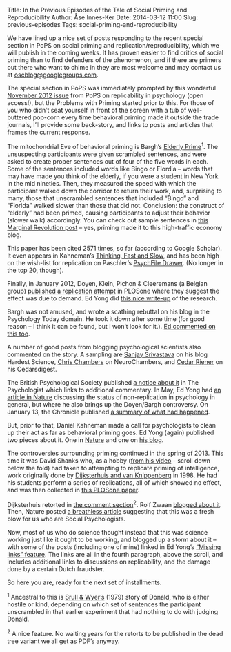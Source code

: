 Title: In the Previous Episodes of the Tale of Social Priming and Reproducibility
Author: Åse Innes-Ker
Date: 2014-03-12 11:00
Slug: previous-episodes
Tags: social-priming-and-reproducibility

We have lined up a nice set of posts responding to the recent special section in PoPS on social priming and replication/reproducibility, which we will publish in the coming weeks. It has proven easier to find critics of social priming than to find defenders of the phenomenon, and if there are primers out there who want to chime in they are most welcome and may contact us at oscblog@googlegroups.com.

The special section in PoPS was immediately prompted by this wonderful [November 2012 issue](http://pps.sagepub.com/content/7/6.toc) from PoPS on replicability in psychology  (open access!), but the Problems with Priming started prior to this. For those of you who didn’t seat yourself in front of the screen with a tub of well-buttered pop-corn every time behavioral priming made it outside the trade journals, I’ll provide some back-story, and links to posts and articles that frames the current response.

The mitochondrial Eve of behavioral priming is Bargh’s [Elderly Prime](http://psycnet.apa.org/journals/psp/71/2/230/)<sup>1</sup>. The unsuspecting participants were given scrambled sentences, and were asked to create proper sentences out of four of the five words in each. Some of the sentences included words like Bingo or Flordia – words that may have made you think of the elderly, if you were a student in New York in the mid nineties. Then, they measured the speed with which the participant walked down the corridor to return their work, and, surprising to many, those that unscrambled sentences that included “Bingo” and “Florida” walked slower than those that did not. Conclusion: the construct of “elderly” had been primed, causing participants to adjust their behavior (slower walk) accordingly. You can check out sample sentences in [this Marginal Revolution post](http://marginalrevolution.com/marginalrevolution/2012/03/walking-fast-and-slow.html) – yes, priming made it to this high-traffic economy blog.

This paper has been cited 2571 times, so far (according to Google Scholar). It even appears in Kahneman’s [Thinking, Fast and Slow](http://www.amazon.com/Thinking-Fast-Slow-Daniel-Kahneman/dp/0374533555), and has been high on the wish-list for replication on Paschler’s [PsychFile Drawer](http://www.psychfiledrawer.org/view_article_list.php). (No longer in the top 20, though).

Finally, in January 2012, Doyen, Klein, Pichon & Cleeremans (a Belgian group) [published a replication attempt](http://www.plosone.org/article/info%3Adoi%2F10.1371%2Fjournal.pone.0029081.) in PLOSone where they suggest the effect was due to demand.  Ed Yong did [this nice write-up](http://blogs.discovermagazine.com/notrocketscience/2012/01/18/primed-by-expectations-why-a-classic-psychology-experiment-isnt-what-it-seemed/#.UuimfLRwG70) of the research.

Bargh was not amused, and wrote a scathing rebuttal on his blog in the Psychology Today domain.  He took it down after some time (for good reason – I think it can be found, but I won’t look for it.). [Ed commented on this too](http://blogs.discovermagazine.com/notrocketscience/2012/03/10/failed-replication-bargh-psychology-study-doyen/#.UuimZ7RwG70).
 
A number of good posts from blogging psychological scientists also commented on the story. A sampling are [Sanjay Srivastava](http://hardsci.wordpress.com/2012/03/12/some-reflections-on-the-bargh-doyen-elderly-walking-priming-brouhaha/) on his blog Hardest Science, [Chris Chambers]( http://neurochambers.blogspot.se/2012/03/you-cant-replicate-concept.html) on NeuroChambers, and [Cedar Riener](http://cedarsdigest.wordpress.com/2012/03/21/put-your-head-up-to-the-meta-a-peer-reviews-post-post-publication-peer-review-a-bargh-full-of-links/) on his Cedarsdigest. 

The British Psychological Society published [a notice about it](http://www.thepsychologist.org.uk/blog/11/blogpost.cfm?threadid=2196&catid=48) in The Psychologist which links to additional commentary.  In May, Ed Yong had [an article in Nature](http://www.nature.com/news/replication-studies-bad-copy-1.10634) discussing the status of non-replication in psychology in general, but where he also brings up the Doyen/Bargh controversy. On January 13, the Chronicle published [a summary of what had happened](http://chronicle.com/article/Power-of-Suggestion/136907/).
 
But, prior to that, Daniel Kahneman made a call for psychologists to clean up their act as far as behavioral priming goes. Ed Yong (again) published two pieces about it. One in [Nature](http://www.nature.com/news/nobel-laureate-challenges-psychologists-to-clean-up-their-act-1.11535) and one on [his blog](http://blogs.discovermagazine.com/notrocketscience/2012/10/04/daniel-kahneman-daisy-chain-replications-priming-psychology/#.UuTRArRwHIU).
 
The controversies surrounding priming continued in the spring of 2013. This time it was David Shanks who, as a hobby ([from his video](http://www.ucl.ac.uk/psychlangsci/) - scroll down below the fold) had taken to attempting to replicate priming of intelligence, work originally done by [Dijksterhuis and van Knippenberg](http://psycnet.apa.org/index.cfm?fa=search.displayrecord&uid=1998-01060-003) in 1998. He had his students perform a series of replications, all of which showed no effect, and was then collected in [this PLOSone paper](http://www.plosone.org/article/info%3Adoi%2F10.1371%2Fjournal.pone.0056515). 

Dijksterhuis retorted in [the comment section](http://www.plosone.org/annotation/listThread.action?root=64751)<sup>2</sup>. Rolf Zwaan [blogged about it](http://rolfzwaan.blogspot.nl/2013/04/social-priming-in-theory.html). Then, Nature posted [a breathless article](http://www.nature.com/news/disputed-results-a-fresh-blow-for-social-psychology-1.12902#/correction1) suggesting that this was a fresh blow for us who are Social Psychologists.

Now, most of us who do science thought instead that this was science working just like it ought to be working, and blogged up a storm about it – with some of the posts (including one of mine) linked in Ed Yong’s [“Missing links” feature](http://phenomena.nationalgeographic.com/2013/05/04/ive-got-your-missing-links-right-here-4-may-2013/). The links are all in the fourth paragraph, above the scroll, and includes additional links to discussions on replicability, and the damage done by a certain Dutch fraudster.

So here you are, ready for the next set of installments.

<sup>1</sup> Ancestral to this is [Srull & Wyer’s](http://psycnet.apa.org/index.cfm?fa=search.displayRecord&uid=1981-01290-001) (1979) story of Donald, who is either hostile or kind, depending on which set of sentences the participant unscrambled in that earlier experiment that had nothing to do with judging Donald.

<sup>2</sup> A nice feature.  No waiting years for the retorts to be published in the dead tree variant we all get as PDF’s anyway.

